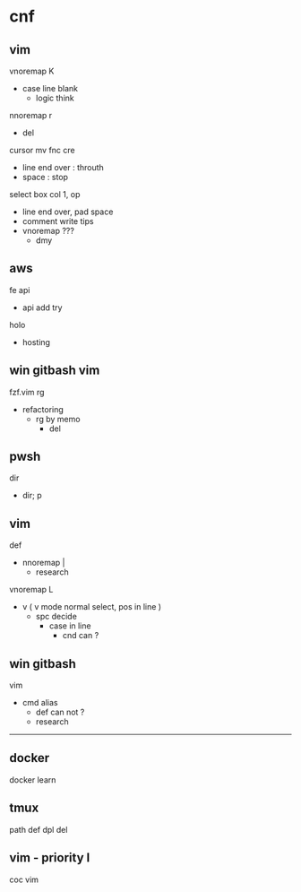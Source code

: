 
# cnf


## vim

vnoremap K
- case line blank
  - logic think


nnoremap r
- del


cursor mv fnc cre
- line end over : throuth
- space         : stop


select box col 1, op
- line end over, pad space
- comment write tips
- vnoremap ???
  -  dmy


## aws

fe api
- api add try


holo
- hosting


## win gitbash vim

fzf.vim rg
- refactoring
  - rg by memo
    - del


## pwsh

dir
- dir; p


## vim

def
- nnoremap |
  - research


vnoremap L
- v ( v mode normal select, pos in line )
  - spc decide
    - case in line
      - cnd can ?


## win gitbash

vim
- cmd alias
  - def can not ?
  - research


---

## docker

docker learn


## tmux

path def dpl del


## vim  -  priority l

coc vim




